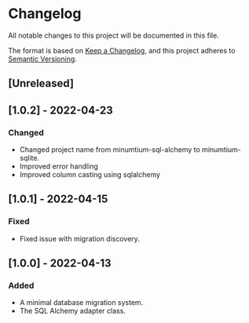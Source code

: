 # Changelog

All notable changes to this project will be documented in this file.

The format is based on [Keep a Changelog](https://keepachangelog.com/en/1.0.0/), and this project adheres
to [Semantic Versioning](https://semver.org/spec/v2.0.0.html).

## [Unreleased]

## [1.0.2] - 2022-04-23
### Changed
- Changed project name from minumtium-sql-alchemy to minumtium-sqlite.
- Improved error handling
- Improved column casting using sqlalchemy

## [1.0.1] - 2022-04-15
### Fixed
- Fixed issue with migration discovery.

## [1.0.0] - 2022-04-13
### Added

- A minimal database migration system.
- The SQL Alchemy adapter class.
